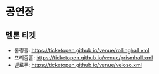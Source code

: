 # 공연장

## 멜론 티켓
- 롤링홀: https://ticketopen.github.io/venue/rollinghall.xml
- 프리즘홀: https://ticketopen.github.io/venue/prismhall.xml
- 벨로주: https://ticketopen.github.io/venue/veloso.xml
